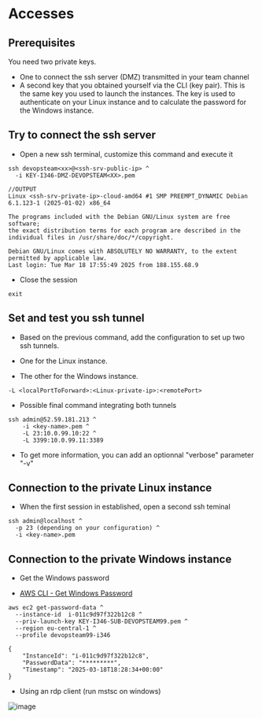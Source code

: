 # Accesses

## Prerequisites

You need two private keys.

* One to connect the ssh server (DMZ) transmitted in your team channel
* A second key that you obtained yourself via the CLI (key pair). This is the same key you used to launch the instances. The key is used to authenticate on your Linux instance and to calculate the password for the Windows instance.

## Try to connect the ssh server

* Open a new ssh terminal, customize this command and execute it

```
ssh devopsteam<xx>@<ssh-srv-public-ip> ^
  -i KEY-I346-DMZ-DEVOPSTEAM<XX>.pem
```

```
//OUTPUT
Linux <ssh-srv-private-ip>-cloud-amd64 #1 SMP PREEMPT_DYNAMIC Debian 6.1.123-1 (2025-01-02) x86_64

The programs included with the Debian GNU/Linux system are free software;
the exact distribution terms for each program are described in the
individual files in /usr/share/doc/*/copyright.

Debian GNU/Linux comes with ABSOLUTELY NO WARRANTY, to the extent
permitted by applicable law.
Last login: Tue Mar 18 17:55:49 2025 from 188.155.68.9
```

* Close the session

```
exit
```

## Set and test you ssh tunnel

* Based on the previous command, add the configuration to set up two ssh tunnels.

* One for the Linux instance.
* The other for the Windows instance.

```
-L <localPortToForward>:<Linux-private-ip>:<remotePort>
```

* Possible final command integrating both tunnels

```
ssh admin@52.59.181.213 ^
    -i <key-name>.pem ^
    -L 23:10.0.99.10:22 ^
    -L 3399:10.0.99.11:3389
```

* To get more information, you can add an optionnal "verbose" parameter "-v"

## Connection to the private Linux instance

* When the first session in established, open a second ssh teminal

```
ssh admin@localhost ^
  -p 23 (depending on your configuration) ^
  -i <key-name>.pem
```

## Connection to the private Windows instance

* Get the Windows password

* [AWS CLI - Get Windows Password](https://awscli.amazonaws.com/v2/documentation/api/latest/reference/ec2/get-password-data.html)

```
aws ec2 get-password-data ^
  --instance-id  i-011c9d97f322b12c8 ^
  --priv-launch-key KEY-I346-SUB-DEVOPSTEAM99.pem ^
  --region eu-central-1 ^
  --profile devopsteam99-i346
```

```
{
    "InstanceId": "i-011c9d97f322b12c8",
    "PasswordData": "*********",
    "Timestamp": "2025-03-18T18:28:34+00:00"
}
```

* Using an rdp client (run mstsc on windows)

![image](https://github.com/user-attachments/assets/f348be91-d808-4c86-a99f-5de58b38ac26)
